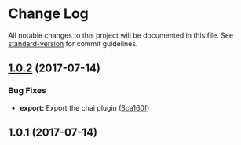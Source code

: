 # Change Log

All notable changes to this project will be documented in this file. See [standard-version](https://github.com/conventional-changelog/standard-version) for commit guidelines.

<a name="1.0.2"></a>
## [1.0.2](https://github.com/junyper/chai-enzyme-axe/compare/v1.0.1...v1.0.2) (2017-07-14)


### Bug Fixes

* **export:** Export the chai plugin ([3ca160f](https://github.com/junyper/chai-enzyme-axe/commit/3ca160f))



<a name="1.0.1"></a>
## 1.0.1 (2017-07-14)
